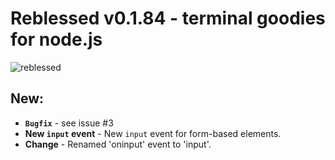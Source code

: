 # Reblessed v0.1.84 - terminal goodies for node.js

![reblessed](https://raw.githubusercontent.com/kenan238/reblessed/master/reblessed-logo.png)

## New:

- __`Bugfix`__ - see issue #3
- __New `input` event__ - New `input` event for form-based elements.
- __Change__ - Renamed 'oninput' event to 'input'.
